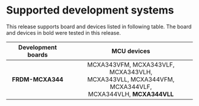 # Supported development systems

This release supports board and devices listed in following table. The board and devices in bold were tested in this release.

|Development boards|MCU devices|
|:--:              |:--:       |
|**FRDM-MCXA344**|MCXA343VFM, MCXA343VLF, MCXA343VLH,<br/> MCXA343VLL, MCXA344VFM, MCXA344VLF,<br/> MCXA344VLH, **MCXA344VLL**|
